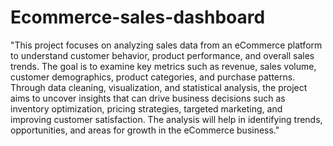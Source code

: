 # Ecommerce-sales-dashboard
"This project focuses on analyzing sales data from an eCommerce platform to understand customer behavior, product performance, and overall sales trends. The goal is to examine key metrics such as revenue, sales volume, customer demographics, product categories, and purchase patterns. Through data cleaning, visualization, and statistical analysis, the project aims to uncover insights that can drive business decisions such as inventory optimization, pricing strategies, targeted marketing, and improving customer satisfaction. The analysis will help in identifying trends, opportunities, and areas for growth in the eCommerce business."

